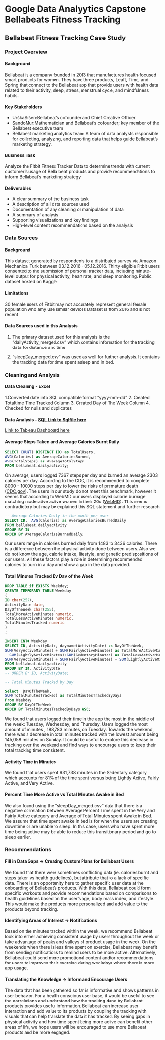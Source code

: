 # Google Data Analyytics Capstone Bellabeats Fitness Tracking

## Bellabeat Fitness Tracking Case Study

### Project Overview

#### Background
Bellabeat is a company founded in 2013  that manufactures health-focused smart products for women. They have three products, Leaft, Time, and Spring that connect to the Bellabeat app that provide users with health data related to their activity, sleep, stress, menstrual cycle, and mindfulness habits. 

#### Key Stakeholders
- UrškaSršen:Bellabeat’s cofounder and Chief Creative Officer
- SandoMur:Mathematician and Bellabeat’s cofounder; key member of the Bellabeat executive team 
- Bellabeat marketing analytics team: A team of data analysts responsible for collecting, analyzing, and reporting data that helps guide Bellabeat’s marketing strategy.

#### Business Task
Analyze the Fitbit Fitness Tracker Data to determine trends with current customer’s usage of Bella beat products and provide recommendations to inform Bellabeat’s marketing strategy 

#### Deliverables
- A clear summary of the business task
- A description of all data sources used
- Documentation of any cleaning or manipulation of data
- A summary of analysis
- Supporting visualizations and key findings
- High-level content recommendations based on the analysis 	

### Data Sources 
#### Background
This dataset generated by respondents to a distributed survey via Amazon Mechanical Turk between 03.12.2016 - 05.12.2016. 
Thirty eligible Fitbit users consented to the submission of personal tracker data, including minute-level output for physical activity, heart rate, and sleep monitoring.
Public dataset hosted on Kaggle
#### Limitations
30 female users of Fitbit may not accurately represent general female population who amy use similar devices
Dataset is from 2016 and is not recent
#### Data Sources used in this Analysis
1. The primary dataset used for this analysis is the “dailyActivity_merged.csv” which contains information for the tracking data for distance and time 

2. “sleepDay_merged.csv” was used as well for further analysis. It contains the tracking data for time spent asleep and in bed. 

### Cleaning and Analysis
#### Data Cleaning - Excel
1.Converted date into SQL compatible format “yyyy-mm-dd”
2. Created Totaltime Time Tracked Column
3. Created Day of The Week Column
4. Checked for nulls and duplicates 
#### Data Analysis - [SQL Link to Sqlfile here](https://github.com/tonguyen50/Google-Data-Analyytics-Capstone-Bellabeats-Fitness-Tracking/blob/main/Bellabeat%20SQL.sql)


[Link to Tableau Dashboard here](https://public.tableau.com/views/BellabeatsTableauWorkbook/Dashboard1?:language=en-US&:sid=&:redirect=auth&:display_count=n&:origin=viz_share_link)


#### Average Steps Taken and Average Calories Burnt Daily
```sql
SELECT COUNT( DISTINCT ID) as TotalUsers,
AVG(Calories) as AverageCaloriesBurned,
AVG(TotalSteps) as AverageTotalSteps   
FROM bellabeat.dailyactivity;
```

On average, users logged 7367 steps per day and burned an average 2303 calories per day. According to the CDC, it is recommended to complete 8000 - 10000 steps per day to lower the risks of premature death ([CDC.gov](https://www.cdc.gov/physical-activity-basics/benefits/index.html#:~:text=Taking%20more%20steps%20a%20day,to%208%2C000%20steps%20per%20day.)). The users in our study do not meet this benchmark, however it seems that according to WebMD our users displayed calorie burnage matching moderative active women in their 20s ([WebMD](https://www.webmd.com/fitness-exercise/how-many-calories-do-i-burn-in-a-day)). This seems contradictory but may be explained this SQL statement and further research

```sql
-- Average Calories Daily in the month per user
SELECT ID,  AVG(Calories) as AverageCaloriesBurnedDaily
FROM bellabeat.dailyactivity
GROUP BY ID
ORDER BY AverageCaloriesBurnedDaily;
```

Our users range  in calories burned daily from 1483 to 3436 calories. There is a difference between the physical activity done between users. Also we do not know the age, calorie intake, lifestyle, and genetic predispositions of our users. All these factors play a role in determining recommended calories to burn in a day and show a gap in the data provided.  

#### Total Minutes Tracked By Day of the Week

```sql
DROP TABLE if EXISTS Weekday;
CREATE TEMPORARY TABLE Weekday
(
ID char(255),
ActivityDate date,
DayOfTheWeek char(255),
TotalMoreActiveMinutes numeric,
TotalLessActiveMinutes numeric,
TotalMinutesTracked numeric
)
;

INSERT INTO Weekday
SELECT ID, ActivityDate, dayname(ActivityDate) as DayOfTheWeek,
SUM(VeryActiveMinutes) + SUM(FairlyActiveMinutes) as TotalMoreActiveMinutes,
  SUM(LightlyActiveMinutes)+SUM(SedentaryMinutes) as TotalLessActiveMinutes,
SUM(VeryActiveMinutes) + SUM(FairlyActiveMinutes) + SUM(LightlyActiveMinutes)+SUM(SedentaryMinutes) as TotalMinutesTracked
FROM bellabeat.dailyactivity
GROUP BY ID, ActivityDate
-- ORDER BY ID, ActivityDate;
```

```sql
-- Total Minutes Tracked by Day

Select  DayOfTheWeek,
SUM(TotalMinutesTracked) as TotalMinutesTrackedByDays
From Weekday
GROUP BY DayOfTheWeek
ORDER BY TotalMinutesTrackedByDays ASC;
```

We found that users logged their time in the app the most in the middle of the week: Tuesday, Wednesday, and Thursday. Users logged the most amount of minutes , 188,783 minutes, on Tuesday. Towards the weekend, there was a decrease in total minutes tracked with the lowest amount being 145,058 minutes on Sunday. It could be useful to explore this decrease in tracking over the weekend and find ways to encourage users to keep their total tracking time consistent.  

#### Activity Time in Minutes

We found that users spent 931,738 minutes in the Sedentary category which accounts for 81% of the time spent versus being Lightly Active, Fairly Active, and Very Active.   

#### Percent Time More Active vs Total Minutes Awake in Bed

We also found using the “sleepDay_merged.csv” data that there is a negative correlation between Average Percent Time spent in the Very and Fairly Active category and Average of Total Minutes spent Awake in Bed. We assume that time spent awake in bed is for when the users are creating downtime or are unable to sleep. In this case, users who have spent more time being active may be able to reduce this transitionary period and go to sleep earlier.  

### Recommendations 
#### Fill in Data Gaps ->  Creating Custom Plans for Bellabeat Users
We found that there were sometimes conflicting data (ie. calories burnt and steps taken vs health guidelines), but attribute that to a lack of specific data. There is an opportunity here to gather specific user data at the onboarding of Bellabeat’s products. With this data, Bellabeat could form specific workouts and provide recommendations based on comparisons to health guidelines based on the user’s age, body mass index, and lifestyle. This would make the products more personalized and add value to the products beyond tracking. 
#### Identifying Areas of Interest -> Notifications
Based on the minutes tracked within the week, we recommend Bellabeat look into either achieving consistent usage by users throughout the week or take advantage of peaks and valleys of product usage in the week. On the weekends when there is less time spent on exercise, Bellabeat may benefit from sending notifications to remind users to be more active. Alternatively, Bellabeat could send more promotional content and/or recommendations for users to improves their exercise during weekdays where there is more app usage.  
#### Translating the Knowledge -> Inform and Encourage Users
The data that has been gathered so far is informative and shows patterns in user behavior. For a health conscious user base, it would be useful to see the correlations and understand how the tracking done by Bellabeat products provides useful information. Bellabeat can increase user interaction and add value to its products by coupling the tracking with visuals that can help translate the data it has tracked. By seeing gaps in physical activity and how time spent being more active can benefit other areas of life, we hope users will be encouraged to use more Bellabeat products and be more engaged.    
